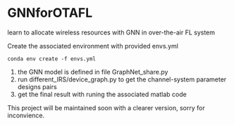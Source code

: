 # GNNforOTAFL
learn to allocate wireless resources with GNN in over-the-air FL system

Create the associated environment with provided envs.yml
```
conda env create -f envs.yml
```

1. the GNN model is defined in file GraphNet_share.py
2. run different_IRS/device_graph.py to get the channel-system parameter designs pairs 
3. get the final result with runing the associated matlab code

This project will be maintained soon with a clearer version, sorry for inconvience.
